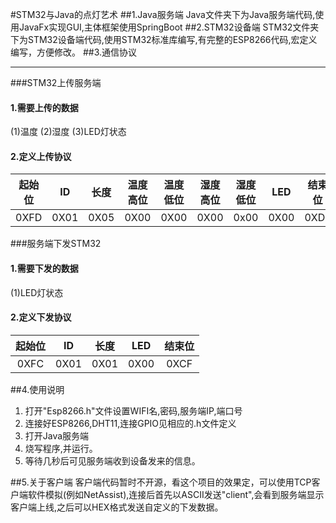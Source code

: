 #STM32与Java的点灯艺术
##1.Java服务端
Java文件夹下为Java服务端代码,使用JavaFx实现GUI,主体框架使用SpringBoot
##2.STM32设备端
STM32文件夹下为STM32设备端代码,使用STM32标准库编写,有完整的ESP8266代码,宏定义编写，方便修改。
##3.通信协议

---
###STM32上传服务端
#### 1.需要上传的数据
(1)温度
(2)湿度
(3)LED灯状态
#### 2.定义上传协议
|起始位|ID |长度|温度高位|温度低位|湿度高位|湿度低位|LED|结束位|
|:---:|:---:|:---:|:---:|:---:|:---:|:---:|:---:|:---:|
| 0XFD|0X01|0X05|0X00|0X00|0X00|0x00|0X00|0XDF|

###服务端下发STM32
#### 1.需要下发的数据
(1)LED灯状态
#### 2.定义下发协议
|起始位|ID |长度|LED|结束位|
|:---:|:---:|:---:|:---:|:---:|
| 0XFC|0X01|0X01|0X00|0XCF|
##4.使用说明
1. 打开"Esp8266.h"文件设置WIFI名,密码,服务端IP,端口号
2. 连接好ESP8266,DHT11,连接GPIO见相应的.h文件定义
3. 打开Java服务端
4. 烧写程序,并运行。
5. 等待几秒后可见服务端收到设备发来的信息。

##5.关于客户端
客户端代码暂时不开源，看这个项目的效果定，可以使用TCP客户端软件模拟(例如NetAssist),连接后首先以ASCII发送"client",会看到服务端显示客户端上线,之后可以HEX格式发送自定义的下发数据。

